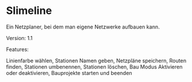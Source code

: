 # Slimeline
Ein Netzplaner, bei dem man eigene Netzwerke aufbauen kann.

Version: 1.1

Features:

Linienfarbe wählen,
Stationen Namen geben,
Netzpläne speichern,
Routen finden,
Stationen umbenennen,
Stationen löschen,
Bau Modus Aktivieren oder deaktivieren,
Bauprojekte starten und beenden
